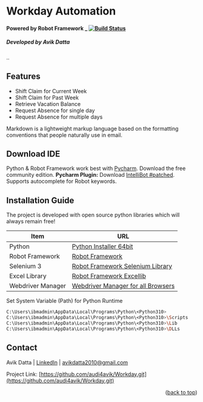 # **Workday Automation**

#### Powered by Robot Framework _ [![Build Status](https://travis-ci.org/joemccann/dillinger.svg?branch=master)](#)
##### Developed by Avik Datta
..

## Features

- Shift Claim for Current Week
- Shift Claim for Past Week
- Retrieve Vacation Balance
- Request Absence for single day
- Request Absence for multiple days

Markdown is a lightweight markup language based on the formatting conventions
that people naturally use in email.


## Download IDE

Python & Robot Framework work best with [Pycharm](https://download.jetbrains.com/python/pycharm-community-2021.3.1.exe?_gl=1*1qd96xk*_ga*MTMwMDk3MjE5OS4xNjUzOTc3Njk1*_ga_9J976DJZ68*MTY1Mzk3NzY5NS4xLjEuMTY1Mzk3ODM4OC41Ng..&_ga=2.105859915.934492126.1653977695-1300972199.1653977695External%20Libraries). Download the free community edition.
**Pycharm Plugin:** Download [IntelliBot #patched](https://plugins.jetbrains.com/plugin/17424-intellibot-patched). Supports autocomplete for Robot keywords.

## Installation Guide

The project is developed with open source python libraries which will always remain free!

| Item | URL |
| ------ | ------ |
| Python | [Python Installer 64bit](https://www.python.org/ftp/python/3.10.0/python-3.10.0-amd64.exe) |
| Robot Framework | [Robot Framework ](https://pypi.org/project/robotframework/) |
| Selenium 3 | [Robot Framework Selenium Library ](https://pypi.org/project/robotframework-seleniumlibrary/) |
| Excel Library | [Robot Framework Excellib ](https://pypi.org/project/robotframework-excellib/) |
| Webdriver Manager | [Webdriver Manager for all Browsers ](https://pypi.org/project/webdriver-manager/) |


Set System Variable (Path) for Python Runtime

```sh
C:\Users\ibmadmin\AppData\Local\Programs\Python\<Python310>
C:\Users\ibmadmin\AppData\Local\Programs\Python\<Python310>\Scripts
C:\Users\ibmadmin\AppData\Local\Programs\Python\<Python310>\Lib
C:\Users\ibmadmin\AppData\Local\Programs\Python\<Python310>\DLLs
```

## Contact

Avik Datta | [LinkedIn](https://www.linkedin.com/in/avikdatta/) | avikdatta2010@gmail.com

Project Link: [https://github.com/audi4avik/Workday.git](https://github.com/audi4avik/Workday.git)


<p align="right">(<a href="#top">back to top</a>)</p>